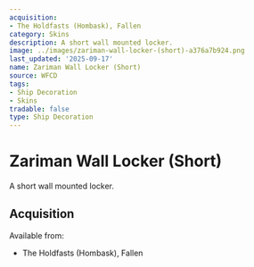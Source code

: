 ```yaml
---
acquisition:
- The Holdfasts (Hombask), Fallen
category: Skins
description: A short wall mounted locker.
image: ../images/zariman-wall-locker-(short)-a376a7b924.png
last_updated: '2025-09-17'
name: Zariman Wall Locker (Short)
source: WFCD
tags:
- Ship Decoration
- Skins
tradable: false
type: Ship Decoration
---
```


# Zariman Wall Locker (Short)

A short wall mounted locker.

## Acquisition

Available from:
- The Holdfasts (Hombask), Fallen


